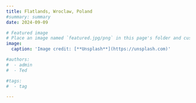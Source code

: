 ```yaml
---
title: Flatlands, Wroclaw, Poland
#summary: summary
date: 2024-09-09

# Featured image
# Place an image named `featured.jpg/png` in this page's folder and customize its options here.
image:
  caption: 'Image credit: [**Unsplash**](https://unsplash.com)'

#authors:
#  - admin
#  - Ted

#tags:
#  - tag

---
```

